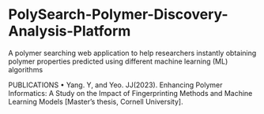 # PolySearch-Polymer-Discovery-Analysis-Platform
A polymer searching web application to help researchers instantly obtaining polymer properties predicted  using different machine learning (ML) algorithms

PUBLICATIONS
• Yang. Y, and Yeo. JJ(2023). Enhancing Polymer Informatics: A Study on the Impact of Fingerprinting Methods and 
Machine Learning Models [Master’s thesis, Cornell University]. 
